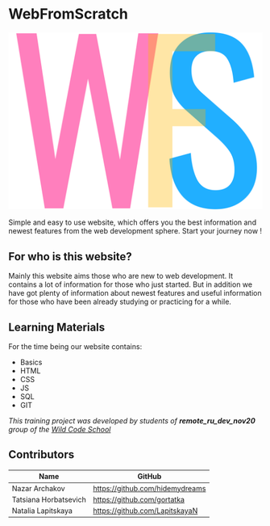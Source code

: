 # WebFromScratch

![Project Logo](src/img/logo.svg)

Simple and easy to use website, which offers you the best information and newest features from the web development sphere. Start your journey now !

## For who is this website?

Mainly this website aims those who are new to web development. It contains a lot of information for those who just started. But in addition we have got plenty of information about newest features and useful information for those who have been already studying or practicing for a while.

## Learning Materials

For the time being our website contains:

- Basics
- HTML
- CSS
- JS
- SQL
- GIT

_This training project was developed by students of **remote_ru_dev_nov20** group of the [Wild Code School](https://www.wildcodeschool.com/en-GB)_

## Contributors

| Name                  | GitHub                          |
| --------------------- | ------------------------------- |
| Nazar Archakov        | https://github.com/hidemydreams |
| Tatsiana Horbatsevich | https://github.com/gortatka     |
| Natalia Lapitskaya    | https://github.com/LapitskayaN  |
